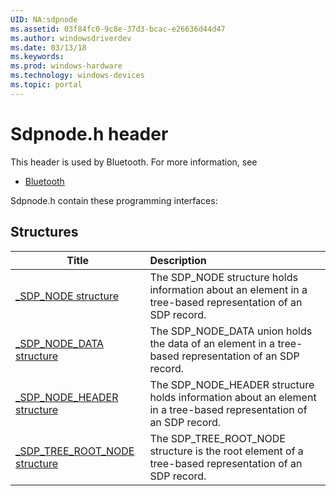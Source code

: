 ```yaml
---
UID: NA:sdpnode
ms.assetid: 03f84fc0-9c8e-37d3-bcac-e26636d44d47
ms.author: windowsdriverdev
ms.date: 03/13/18
ms.keywords: 
ms.prod: windows-hardware
ms.technology: windows-devices
ms.topic: portal
---
```


# Sdpnode.h header



This header is used by Bluetooth. For more information, see
- [Bluetooth](../_bltooth/index.md)

Sdpnode.h contain these programming interfaces:


## Structures

| Title   | Description   |
| ---- |:---- |
| [_SDP_NODE structure](ns-sdpnode-_sdp_node.md) | The SDP_NODE structure holds information about an element in a tree-based representation of an SDP record. |
| [_SDP_NODE_DATA structure](ns-sdpnode-_sdp_node_data.md) | The SDP_NODE_DATA union holds the data of an element in a tree-based representation of an SDP record. |
| [_SDP_NODE_HEADER structure](ns-sdpnode-_sdp_node_header.md) | The SDP_NODE_HEADER structure holds information about an element in a tree-based representation of an SDP record. |
| [_SDP_TREE_ROOT_NODE structure](ns-sdpnode-_sdp_tree_root_node.md) | The SDP_TREE_ROOT_NODE structure is the root element of a tree-based representation of an SDP record. |

